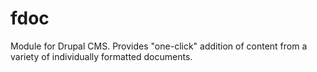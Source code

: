 # fdoc
Module for Drupal CMS. Provides "one-click" addition of content from a variety of individually formatted documents.
